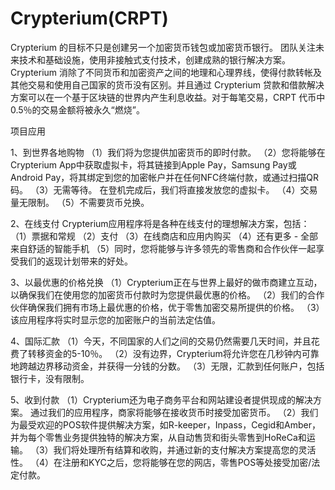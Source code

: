 # 

# Crypterium(CRPT)

Crypterium 的目标不只是创建另一个加密货币钱包或加密货币银行。 团队关注未来技术和基础设施，使用非接触式支付技术，创建成熟的银行解决方案。Crypterium 消除了不同货币和加密资产之间的地理和心理界线，使得付款转帐及其他交易和使用自己国家的货币没有区别。并且通过 Crypterium 贷款和借款解决方案可以在一个基于区块链的世界内产生利息收益。对于每笔交易，CRPT 代币中0.5％的交易金额将被永久“燃烧”。

项目应用

1、到世界各地购物
（1）我们将为您提供加密货币的即时付款。
（2）您将能够在Crypterium App中获取虚拟卡，将其链接到Apple Pay，Samsung Pay或Android Pay，将其绑定到您的加密帐户并在任何NFC终端付款，或通过扫描QR码。
（3）无需等待。 在登机完成后，我们将直接发放您的虚拟卡。
（4）交易量无限制。
（5）不需要货币兑换。

2、在线支付
Crypterium应用程序将是各种在线支付的理想解决方案，包括：
（1）票据和常规
（2）支付
（3）在线商店和应用内购买
（4）还有更多 - 全部来自舒适的智能手机
（5）同时，您将能够与许多领先的零售商和合作伙伴一起享受我们的返现计划带来的好处。

3、以最优惠的价格兑换
（1）Crypterium正在与世界上最好的做市商建立互动，以确保我们在使用您的加密货币付款时为您提供最优惠的价格。
（2）我们的合作伙伴确保我们拥有市场上最优惠的价格，优于零售加密交易所提供的价格。
（3）该应用程序将实时显示您的加密账户的当前法定估值。

4、国际汇款
（1）今天，不同国家的人们之间的交易仍然需要几天时间，并且花费了转移资金的5-10％。
（2）没有边界，Crypterium将允许您在几秒钟内可靠地跨越边界移动资金，并获得一分钱的分数。
（3）无限，汇款到任何账户，包括银行卡，没有限制。

5、收到付款
（1）Crypterium还为电子商务平台和网站建设者提供现成的解决方案。 通过我们的应用程序，商家将能够在接收货币时接受加密货币。
（2）我们为最受欢迎的POS软件提供解决方案，如R-keeper，Inpass，Cegid和Amber，并为每个零售业务提供独特的解决方案，从自动售货和街头零售到HoReCa和运输。
（3）我们将处理所有结算和收购，并通过新的支付解决方案提高您的灵活性。
（4）在注册和KYC之后，您将能够在您的网店，零售POS等处接受加密/法定付款。


